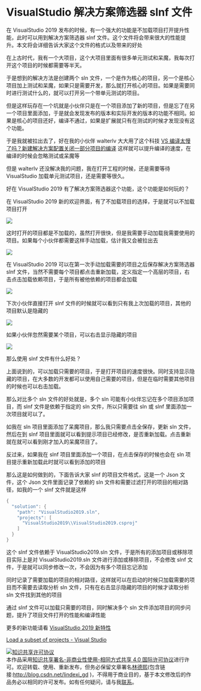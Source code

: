 
# VisualStudio 解决方案筛选器 slnf 文件

在 VisualStudio 2019 发布的时候，有一个强大的功能是不加载项目打开提升性能，此时可以用到解决方案筛选器 slnf 文件。这个文件将会带来很大的性能提升。本文将会详细告诉大家这个文件的格式以及带来的好处

<!--more-->


<!-- CreateTime:2019/11/29 8:41:13 -->

<!-- csdn -->

在上古时代，我有一个大项目，这个大项目里面有很多单元测试和呆魔，我每次打开这个项目的时候都需要等半天。

于是想到的解决方法是创建两个 sln 文件，一个是作为核心的项目，另一个是核心项目加上测试和呆魔，如果只是需要开发，那么就打开核心的项目。如果是需要同时进行测试什么的，就可以打开另一个带单元测试的项目。

但是这样玩存在一个坑就是小伙伴只是在一个项目添加了新的项目，但是忘了在另一个项目里面添加，于是就会发现发布的版本和实际开发的版本的功能不相同。如果是核心的项目还好，编译不通过，如果是扩展就只有在测试的时候才发现没有这个功能。

于是我就被拉出去了，好在我的小伙伴 walterlv 大大用了这个科技 [VS 编译太慢了吗？新建解决方案配置关闭一部分项目的编译](https://blog.walterlv.com/post/skip-building-using-solution-configuration.html ) 这样就可以提升编译的速度，在编译的时候会忽略测试或呆魔等

但是 walterlv 还没解决我的问题，我在打开工程的时候，还是需要等待 VisualStudio 加载单元测试项目，还是需要等很久。

好在 VisualStudio 2019 有了解决方案筛选器这个功能，这个功能是如何玩的？

在 VisualStudio 2019 新的欢迎界面，有了不加载项目的选择，于是就可以不加载项目打开

<!-- ![](image/VisualStudio 解决方案筛选器 slnf 文件/VisualStudio 解决方案筛选器 slnf 文件0.png) -->

![](http://cdn.lindexi.site/lindexi%2F20194711323285)

这时打开的项目都是不加载的，虽然打开很快，但是我需要手动加载我需要使用的项目。如果每个小伙伴都需要这样手动加载，估计我又会被拉出去

<!-- ![](image/VisualStudio 解决方案筛选器 slnf 文件/VisualStudio 解决方案筛选器 slnf 文件2.png) -->

![](http://cdn.lindexi.site/lindexi%2F2019471172599)

在 VisualStudio 2019 可以在第一次手动加载需要的项目之后保存解决方案筛选器 slnf 文件，当然不需要每个项目都点击重新加载，定义指定一个高层的项目，右击点击加载依赖项目，于是所有被他依赖的项目都会加载

<!-- ![](image/VisualStudio 解决方案筛选器 slnf 文件/VisualStudio 解决方案筛选器 slnf 文件1.png) -->

![](http://cdn.lindexi.site/lindexi%2F20194711510679)

下次小伙伴直接打开 slnf 文件的时候就可以看到只有我上次加载的项目，其他的项目默认是隐藏的

<!-- ![](image/VisualStudio 解决方案筛选器 slnf 文件/VisualStudio 解决方案筛选器 slnf 文件3.png) -->

![](http://cdn.lindexi.site/lindexi%2F201947111616834)

如果小伙伴忽然需要某个项目，可以右击显示隐藏的项目

<!-- ![](image/VisualStudio 解决方案筛选器 slnf 文件/VisualStudio 解决方案筛选器 slnf 文件4.png) -->

![](http://cdn.lindexi.site/lindexi%2F201947111656836)

那么使用 slnf 文件有什么好处？

上面说到的，可以加载只需要的项目，于是打开项目的速度很快。同时支持显示隐藏的项目，在大多数的开发都可以使用自己需要的项目，但是在临时需要其他项目的时候也可以右击加载。

那么对比多个 sln 文件的好处就是，多个 sln 可能有小伙伴忘记在多个项目添加项目，而 slnf 文件是依赖于指定的 sln 文件，所以只需要往 sln 或 slnf 里面添加一次项目就可以了。

如我在 sln 项目里面添加了呆魔项目，那么我只需要点击全保存，更新 sln 文件，然后在到 slnf 项目里面就可以看到提示项目已经修改，是否重新加载。点击重新就在就可以看到刚才加入的呆魔项目了。

反过来，如果我在 slnf 项目里面添加一个项目，在点击保存的时候也会在 sln 项目提示重新加载此时就可以看到添加的项目

那么这是如何做到的，下面告诉大家 slnf 的项目文件格式，这是一个 Json 文件，这个 Json 文件里面记录了依赖的 sln 文件和需要过滤打开的项目的相对路径，如我的一个 slnf 文件就是这样

```csharp
{
  "solution": {
    "path": "VisualStudio2019.sln",
    "projects": [
      "VisualStudio2019\\VisualStudio2019.csproj"
    ]
  }
}
```

这个 slnf 文件依赖于 VisualStudio2019.sln 文件，于是所有的添加项目或移除项目实际上是对 VisualStudio2019.sln 文件进行添加或移除项目，不会修改 slnf 文件，于是就可以同步修改一次，不会因为有多个项目忘记添加

同时记录了需要加载的项目的相对路径，这样就可以在启动的时候只加载需要的项目而不需要去读取分析 sln 文件，只有在右击显示隐藏的项目的时候才读取分析 sln 文件找到其他的项目

通过 slnf 文件可以加载只需要的项目，同时解决多个 sln 文件添加项目的同步问题，提升了项目文件打开的性能和编译性能

更多的新功能请看 [VisualStudio 2019 新特性](https://blog.lindexi.com/post/VisualStudio-2019-%E6%96%B0%E7%89%B9%E6%80%A7.html )

[Load a subset of projects - Visual Studio](https://docs.microsoft.com/en-us/visualstudio/ide/filtered-solutions?view=vs-2019 )





<a rel="license" href="http://creativecommons.org/licenses/by-nc-sa/4.0/"><img alt="知识共享许可协议" style="border-width:0" src="https://licensebuttons.net/l/by-nc-sa/4.0/88x31.png" /></a><br />本作品采用<a rel="license" href="http://creativecommons.org/licenses/by-nc-sa/4.0/">知识共享署名-非商业性使用-相同方式共享 4.0 国际许可协议</a>进行许可。欢迎转载、使用、重新发布，但务必保留文章署名[林德熙](http://blog.csdn.net/lindexi_gd)(包含链接:http://blog.csdn.net/lindexi_gd )，不得用于商业目的，基于本文修改后的作品务必以相同的许可发布。如有任何疑问，请与我[联系](mailto:lindexi_gd@163.com)。